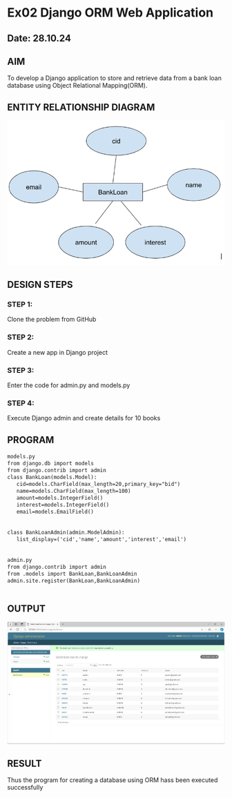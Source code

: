 # Ex02 Django ORM Web Application
## Date: 28.10.24

## AIM
To develop a Django application to store and retrieve data from a bank loan database using Object Relational Mapping(ORM).

## ENTITY RELATIONSHIP DIAGRAM
![alt text](<Screenshot 2024-10-28 094226.png>)


## DESIGN STEPS

### STEP 1:
Clone the problem from GitHub

### STEP 2:
Create a new app in Django project

### STEP 3:
Enter the code for admin.py and models.py

### STEP 4:
Execute Django admin and create details for 10 books

## PROGRAM
```
models.py
from django.db import models
from django.contrib import admin
class BankLoan(models.Model):
   cid=models.CharField(max_length=20,primary_key="bid")
   name=models.CharField(max_length=100)
   amount=models.IntegerField()
   interest=models.IntegerField()
   email=models.EmailField()


class BankLoanAdmin(admin.ModelAdmin):
   list_display=('cid','name','amount','interest','email')


admin.py
from django.contrib import admin
from .models import BankLoan,BankLoanAdmin
admin.site.register(BankLoan,BankLoanAdmin)


```


## OUTPUT

![alt text](<Screenshot 2024-10-28 092704.png>)


## RESULT
Thus the program for creating a database using ORM hass been executed successfully
